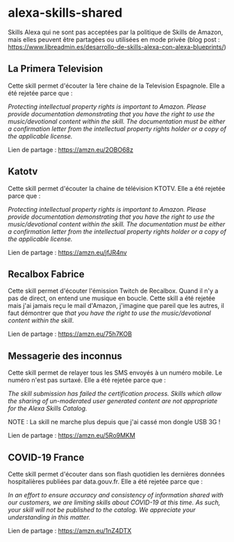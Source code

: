 # alexa-skills-shared

Skills Alexa qui ne sont pas acceptées par la politique de Skills de Amazon, mais elles peuvent être partagées ou utilisées en mode privée (blog post : https://www.libreadmin.es/desarrollo-de-skills-alexa-con-alexa-blueprints/) 

## La Primera Television

Cette skill permet d'écouter la 1ère chaine de la Television Espagnole. Elle a été rejetée parce que :

*Protecting intellectual property rights is important to Amazon. Please provide documentation demonstrating that you have the right to use the music/devotional content within the skill. The documentation must be either a confirmation letter from the intellectual property rights holder or a copy of the applicable license.*

Lien de partage : https://amzn.eu/2OBO68z

## Katotv

Cette skill permet d'écouter la chaine de télévision KTOTV. Elle a été rejetée parce que :

*Protecting intellectual property rights is important to Amazon. Please provide documentation demonstrating that you have the right to use the music/devotional content within the skill. The documentation must be either a confirmation letter from the intellectual property rights holder or a copy of the applicable license.* 

Lien de partage : https://amzn.eu/jfJR4nv

## Recalbox Fabrice

Cette skill permet d'écouter l'émission Twitch de Recalbox. Quand il n'y a pas de direct, on entend une musique en boucle.
Cette skill a été rejetée mais j'ai jamais reçu le mail d'Amazon, j'imagine que pareil que les autres, il faut démontrer
que *that you have the right to use the music/devotional content within the skill*.

Lien de partage : https://amzn.eu/75h7KOB

## Messagerie des inconnus

Cette skill permet de relayer tous les SMS envoyés à un numéro mobile. Le numéro n'est pas surtaxé. Elle a été rejetée parce que :

*The skill submission has failed the certification process. Skills which allow the sharing of un-moderated user generated content are not appropriate for the Alexa Skills Catalog.*

NOTE : La skill ne marche plus depuis que j'ai cassé mon dongle USB 3G !

Lien de partage : https://amzn.eu/5Ro9MKM

## COVID-19 France

Cette skill permet d'écouter dans son flash quotidien les dernières données hospitalières publiées par data.gouv.fr. Elle a été rejetée parce que :

*In an effort to ensure accuracy and consistency of information shared with our customers, we are limiting skills about COVID-19 at this time. As such, your skill will not be published to the catalog. We appreciate your understanding in this matter.*

Lien de partage : https://amzn.eu/1nZ4DTX

